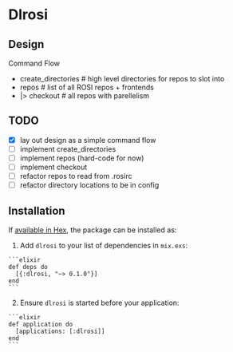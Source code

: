 # Dlrosi

## Design
Command Flow
- create_directories # high level directories for repos to slot into
- repos # list of all ROSI repos + frontends
- |> checkout # all repos with parellelism

## TODO
- [x] lay out design as a simple command flow
- [ ] implement create_directories
- [ ] implement repos (hard-code for now)
- [ ] implement checkout
- [ ] refactor repos to read from .rosirc
- [ ] refactor directory locations to be in config

## Installation

If [available in Hex](https://hex.pm/docs/publish), the package can be installed as:

  1. Add `dlrosi` to your list of dependencies in `mix.exs`:

    ```elixir
    def deps do
      [{:dlrosi, "~> 0.1.0"}]
    end
    ```

  2. Ensure `dlrosi` is started before your application:

    ```elixir
    def application do
      [applications: [:dlrosi]]
    end
    ```

